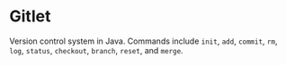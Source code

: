 # Gitlet

Version control system in Java. Commands include `init`, `add`, `commit`, `rm`, `log`, `status`, `checkout`, `branch`, `reset`, and `merge`.
